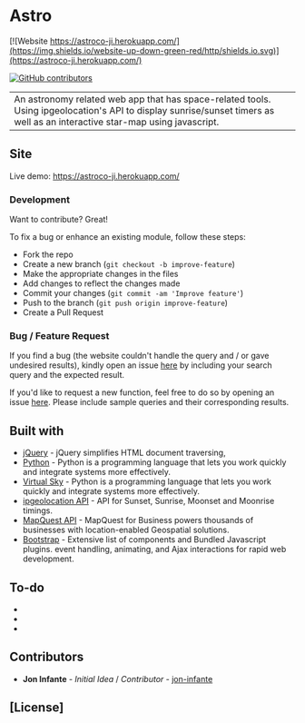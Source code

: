 # Astro

[![Website https://astroco-ji.herokuapp.com/](https://img.shields.io/website-up-down-green-red/http/shields.io.svg)](https://astroco-ji.herokuapp.com/)

[![GitHub contributors](https://img.shields.io/github/contributors/Naereen/StrapDown.js.svg)](https://GitHub.com/jon-infante/astroco/graphs/contributors/)

<table>
<tr>
<td>
  An astronomy related web app that has space-related tools. Using ipgeolocation's API to display sunrise/sunset timers as well as an interactive star-map using javascript.
</td>
</tr>
</table>

## Site

Live demo: https://astroco-ji.herokuapp.com/

### Development
Want to contribute? Great!

To fix a bug or enhance an existing module, follow these steps:

- Fork the repo
- Create a new branch (`git checkout -b improve-feature`)
- Make the appropriate changes in the files
- Add changes to reflect the changes made
- Commit your changes (`git commit -am 'Improve feature'`)
- Push to the branch (`git push origin improve-feature`)
- Create a Pull Request

### Bug / Feature Request

If you find a bug (the website couldn't handle the query and / or gave undesired results), kindly open an issue [here](https://github.com/jon-infante/astroco/issues/new) by including your search query and the expected result.

If you'd like to request a new function, feel free to do so by opening an issue [here](https://github.com/jon-infante/astroco/issues/new). Please include sample queries and their corresponding results.


## Built with

- [jQuery](https://www.w3schools.com/jquery/default.asp) - jQuery simplifies HTML document traversing,
- [Python](https://www.python.org/) - Python is a programming language that lets you work quickly
and integrate systems more effectively.
- [Virtual Sky](https://slowe.github.io/VirtualSky/) - Python is a programming language that lets you work quickly and integrate systems more effectively.
- [ipgeolocation API](https://ipgeolocation.io/astronomy-api.html?ref=apilist.fun) - API for Sunset, Sunrise, Moonset and Moonrise timings.
- [MapQuest API](https://developer.mapquest.com/) - MapQuest for Business powers thousands of businesses with location-enabled Geospatial solutions.
- [Bootstrap](http://getbootstrap.com/) - Extensive list of components and  Bundled Javascript plugins.
event handling, animating, and Ajax interactions for rapid web development.

## To-do
-
-
-

## Contributors

-   **Jon Infante** - _Initial Idea_ / _Contributor_ - [jon-infante](https://github.com/jon-infante)

## [License]
